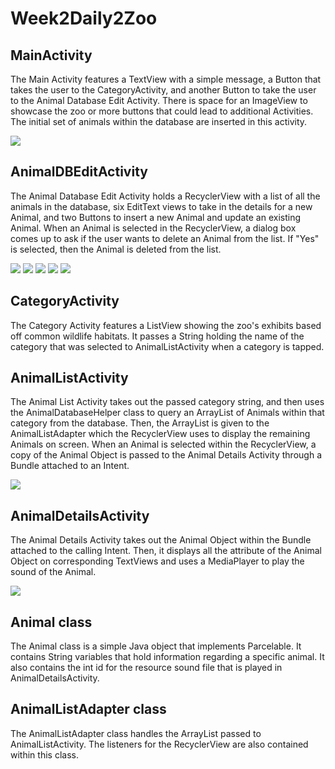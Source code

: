 # Week2Daily2Zoo

## MainActivity
The Main Activity features a TextView with a simple message, a Button that takes the user to the CategoryActivity, and another Button to take the user to the Animal Database Edit Activity. There is space for an ImageView to showcase the zoo or more buttons that could lead to additional Activities. The initial set of animals within the database are inserted in this activity.

![](homePage.png)

## AnimalDBEditActivity
The Animal Database Edit Activity holds a RecyclerView with a list of all the animals in the database, six EditText views to take in the details for a new Animal, and two Buttons to insert a new Animal and update an existing Animal. When an Animal is selected in the RecyclerView, a dialog box comes up to ask if the user wants to delete an Animal from the list. If "Yes" is selected, then the Animal is deleted from the list.

![](editDB.png)
![](deleteAnimal.png) ![](afterDelete.png)
![](inserAnimal.png) ![](afterInsert.png)

## CategoryActivity
The Category Activity features a ListView showing the zoo's exhibits based off common wildlife habitats. It passes a String holding the name of the category that was selected to AnimalListActivity when a category is tapped.

## AnimalListActivity
The Animal List Activity takes out the passed category string, and then uses the AnimalDatabaseHelper class to query an ArrayList of Animals within that category from the database. Then, the ArrayList is given to the AnimalListAdapter which the RecyclerView uses to display the remaining Animals on screen. When an Animal is selected within the RecyclerView, a copy of the Animal Object is passed to the Animal Details Activity through a Bundle attached to an Intent.

![](newAnimalinList.png)

## AnimalDetailsActivity
The Animal Details Activity takes out the Animal Object within the Bundle attached to the calling Intent. Then, it displays all the attribute of the Animal Object on corresponding TextViews and uses a MediaPlayer to play the sound of the Animal.

![](newAnimalDetails.png)

## Animal class
The Animal class is a simple Java object that implements Parcelable. It contains String variables that hold information regarding a specific animal. It also contains the int id for the resource sound file that is played in AnimalDetailsActivity.

## AnimalListAdapter class
The AnimalListAdapter class handles the ArrayList passed to AnimalListActivity. The listeners for the RecyclerView are also contained within this class.

